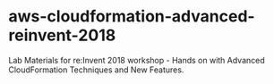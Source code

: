 # aws-cloudformation-advanced-reinvent-2018
Lab Materials for re:Invent 2018 workshop - Hands on with Advanced CloudFormation Techniques and New Features.

